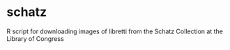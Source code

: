 # schatz
R script for downloading images of libretti from the Schatz Collection at the Library of Congress


